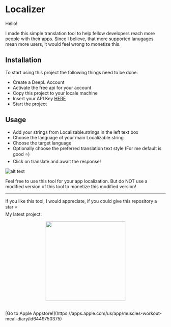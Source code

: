 #  Localizer

Hello!

I made this simple translation tool to help fellow developers reach more people with their apps.
Since I believe, that more supported lanugages mean more users, it would feel wrong to monetize this.

## Installation

To start using this project the following things need to be done:
- Create a DeepL Account
- Activate the free api for your account
- Copy this project to your locale machine
- Insert your API Key [HERE](https://github.com/progrunt/localizable/blob/main/DeepL/DeepLService.swift#L44)
- Start the project

## Usage

- Add your strings from Localizable.strings in the left text box
- Choose the language of your main Localizable.string
- Choose the target language
- Optionally choose the preferred translation text style (For me default is good ⭐️)
- Click on translate and await the response!

![alt text](https://github.com/progrunt/localizable/blob/main/Github%20Example%20Images/Localizer%20Tool.png "")

Feel free to use this tool for your app localization.
But do NOT use a modified version of this tool to monetize this modified version!

------------------------------

If you like this tool, I would appreciate, if you could give this repository a star ⭐️<br>
My latest project:

<p align="center"><img src="https://github.com/progrunt/localizable/blob/main/Github%20Example%20Images/Muscles_Logo.png" width="250" height="250"></p><br>
[Go to Apple Appstore!](https://apps.apple.com/us/app/muscles-workout-meal-diary/id6449750375)
